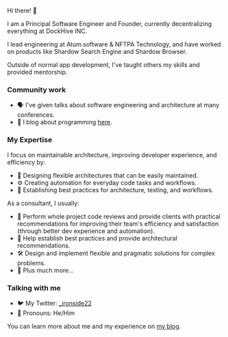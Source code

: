 Hi there! 👋

I am a Principal Software Engineer and Founder, currently decentralizing everything at DockHive INC.

I lead engineering at Atum.software & NFTPA Technology, and have worked on products like Shardow Search Engine and Shardow Browser.

Outside of normal app development, I've taught others my skills and provided mentorship.

### Community work
- 🗣 I've given talks about software engineering and architecture at many conferences.
- 📝 I blog about programming [here](https://dev.to/ironside).

### My Expertise
I focus on maintainable architecture, improving developer experience, and efficiency by:
- 🤔 Designing flexible architectures that can be easily maintained.
- ⚙️ Creating automation for everyday code tasks and workflows.
- 👥 Establishing best practices for architecture, testing, and workflows.

As a consultant, I usually:
- 🤔 Perform whole project code reviews and provide clients with practical recommendations for improving their team's efficiency and satisfaction (through better dev experience and automation).
- 👥 Help establish best practices and provide architectural recommendations.
- 🛠️ Design and implement flexible and pragmatic solutions for complex problems.
- 🧙 Plus much more...

### Talking with me
- 🐦 My Twitter: [\_ironside22](https://twitter.com/_ironside22)
- 💬 Pronouns: He/Him

You can learn more about me and my experience on [my blog](https://blog.abdulkereem.com).
